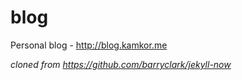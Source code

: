 # blog
Personal blog - http://blog.kamkor.me

*cloned from https://github.com/barryclark/jekyll-now*
